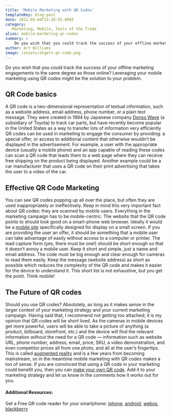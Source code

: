 ```yaml
---
title: 'Mobile Marketing with QR Codes'
templateKey: blog-post
date: 2011-05-04T15:20:55.000Z
category: 
  -Marketing, Mobile, Tools of the Trade
alias: mobile-marketing-qr-codes
summary: > 
  	Do you wish that you could track the success of your offline marketing engagements to the same degree as those online? Leveraging your mobile marketing using QR codes might be the solution to your problem.
author: Art Williams
image: /assets/digett-qr-code.png
---
```


Do you wish that you could track the success of your offline marketing engagements to the same degree as those online? Leveraging your mobile marketing using QR codes might be the solution to your problem.

QR Code basics
--------------

A QR code is a two-dimensional representation of textual information, such as a website address, email address, phone number, or a plain text message. They were created in 1994 by Japanese company [Denso Wave](http://www.qrcode.com/en/) (a subsidiary of Toyota) to track car parts, but have recently become popular in the United States as a way to transfer lots of information very efficiently QR codes can be used in marketing to engage the consumer by providing: a special offer, or access to additional content that otherwise wouldn’t be displayed in the advertisement. For example, a user with the appropriate device (usually a mobile phone) and an app capable of reading these codes can scan a QR code that leads them to a web page where they can receive free shipping on the product being displayed. Another example could be a car manufacturer that uses a QR code on their print advertising that takes the user to a video of the car.

Effective QR Code Marketing
---------------------------

You can see QR codes popping up all over the place, but often they are used inappropriately or ineffectively. Keep in mind this very important fact about QR codes: they are scanned by mobile users. Everything in the marketing campaign has to be mobile-centric: The website that the QR code points to should look good on a smart-phone web browser. Ideally it would be a [mobile site](http://www.digett.com/blog/04/08/2011/mobile-website-design-best-practices-good) specifically designed for display on a small screen. If you are providing the user an offer, it should be something that a mobile user can take advantage of easily without access to a computer or printer. The lead capture form (yes, there must be one!) should be short enough so that it doesn’t annoy a mobile user. Keep it short and simple, just a name and email address. The code must be big enough and clear enough for cameras to read them easily. Keep the message (website address) as short as possible which reduces the complexity of the QR code and makes it easier for the device to understand it. This short list is not exhaustive, but you get the point. Think mobile!

The Future of QR codes
----------------------

Should you use QR codes? Absolutely, as long as it makes sense in the larger context of your marketing strategy and your current marketing campaign. Having said that, I recommend not getting too attached; it is my opinion that QR codes will be short lived. As the cameras in mobile devices get more powerful, users will be able to take a picture of anything (a product, billboard, storefront, etc.) and the device will find the relevant information without the need for a QR code — information such as website URL, phone number, address, email, price, SKU, a video demonstration, and even competitor prices all from one photo, and all at the user’s fingertips. This is called [augmented reality](http://youtu.be/GBKy-hSedg8) and is a few years from becoming mainstream, so in the meantime mobile marketing with QR codes makes a ton of sense. If you are convinced that using a QR code in your marketing could benefit you, then you can [make your own QR code](http://qrcode.kaywa.com/). Add it to your marketing strategy and let us know in the comments how it works out for you.

#### Additional Resources:

Get a Free QR code reader for your smartphone: [iphone](https://itunes.apple.com/us/app/qrafter-the-ultimate-qr-code/id416098700?mt=8), [android](http://www.appbrain.com/app/quickmark-qr-code-reader/tw.com.quickmark), [webos](https://developer.palm.com/appredirect/?packageid=de.omoco.scancode&applicationid=1441), [blackberry](http://appworld.blackberry.com/webstore/content/13962)